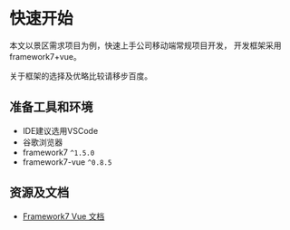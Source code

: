# 快速开始

本文以景区需求项目为例，快速上手公司移动端常规项目开发，
开发框架采用framework7+vue。

关于框架的选择及优略比较请移步百度。

## 准备工具和环境

* IDE建议选用VSCode
* 谷歌浏览器
* framework7 `^1.5.0`
* framework7-vue `^0.8.5`

## 资源及文档

* [Framework7 Vue 文档](http://framework7.io/vue/)
